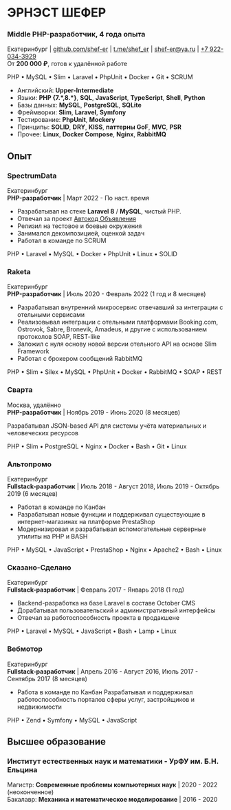 # ЭРНЭСТ ШЕФЕР

### Middle PHP-разработчик, 4 года опыта

Екатеринбург | [github.com/shef-er](https://github.com/shef-er) | [t.me/shef_er](https://t.me/shef_er) | [shef-er@ya.ru](mailto:shef-er@ya.ru) | [+7 922-034-3929](tel:+79220343929)  
От **200 000 ₽**, готов к удалённой работе

PHP • MySQL • Slim • Laravel • PhpUnit • Docker • Git • SCRUM

* Английский: **Upper-Intermediate**
* Языки: **PHP {7.\*,8.\*}**, **SQL**, **JavaScript**, **TypeScript**, **Shell**, **Python**
* Базы данных: **MySQL**, **PostgreSQL**, **SQLite**
* Фреймворки: **Slim**, **Laravel**, **Symfony**
* Тестирование: **PhpUnit**, **Mockery**
* Принципы: **SOLID**, **DRY**, **KISS**, **паттерны GoF**, **MVC**, **PSR**
* Прочее: **Linux**, **Docker Compose**, **Nginx**, **RabbitMQ**

## Опыт

### SpectrumData

Екатеринбург  
**PHP-разработчик** | Март 2022 - По наст. время

* Разрабатывал на стеке **Laravel 8** / **MySQL**, чистый PHP.
* Отвечал за проект [Автокод Объявления](https://cars.avtocod.ru/)
* Релизил на тестовое и боевые окружения
* Занимался декомпозицией, оценкой задач
* Работал в команде по SCRUM

PHP • Laravel • MySQL • Docker • PhpUnit • Linux • SOLID

### Raketa

Екатеринбург  
**PHP-разработчик** | Июль 2020 - Февраль 2022 (1 год и 8 месяцев)  

* Разрабатывал внутренний микросервис отвечавший за интеграции с отельными сервисами
* Реализовывал интеграции с отельными платформами Booking.com, Ostrovok, Sabre, Bronevik, Amadeus, и другие c использованием протоколов SOAP, REST-like
* Заложил с нуля основу новой версии отельного API на основе Slim Framework
* Работал с брокером сообщений RabbitMQ

PHP • Slim • Silex • MySQL • PhpUnit • Docker • RabbitMQ • SOAP • REST

### Сварта

Москва, удалённо  
**PHP-разработчик** | Ноябрь 2019 - Июнь 2020 (8 месяцев)  

Разрабатывал JSON-based API для системы учёта материальных и человеческих ресурсов

PHP • Slim • PostgreSQL • Nginx • Docker • Bash • Git • Linux

### Альтопромо

Екатеринбург  
**Fullstack-разработчик** | Июль 2018 - Август 2018, Июль 2019 - Октябрь 2019 (6 месяцев)  

* Работал в команде по Канбан
* Разрабатывал новые функции и поддерживал существующие в интернет-магазинах на платформе PrestaShop
* Модернизировал и разрабатывал вспомогательные серверные утилиты на PHP и BASH

PHP • MySQL • JavaScript • PrestaShop • Nginx • Apache2 • Bash • Linux

### Сказано-Сделано

Екатеринбург  
**Fullstack-разработчик** | Февраль 2017 - Январь 2018 (1 год)  

* Backend-разработка на базе Laravel в составе October CMS
* Дорабатывал пользовательский и административный интерфейсы
* Отвечал за работоспособность проекта в продакшене

PHP • Laravel • MySQL • JavaScript • Bash • Lamp • Linux

### Вебмотор

Екатеринбург  
**Fullstack-разработчик** | Апрель 2016 - Август 2016, Июль 2017 - Сентябрь 2017 (8 месяцев)  

* Работа в команде по Канбан
Разрабатывал и поддерживал работоспособность порталов сферы услуг, застройщиков и недвижимости

PHP • Zend • Symfony • MySQL • JavaScript

## Высшее образование

### Институт естественных наук и математики - УрФУ им. Б.Н. Ельцина

Магистр: **Современные проблемы компьютерных наук** | 2020 - 2022 (неоконченное)  
Бакалавр: **Механика и математическое моделирование** | 2016 - 2020  
